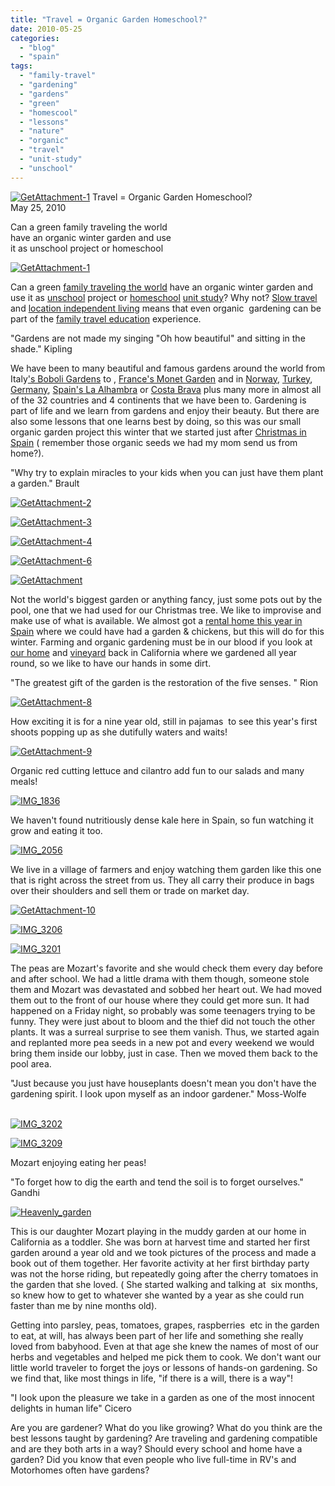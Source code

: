 ```yaml
---
title: "Travel = Organic Garden Homeschool?"
date: 2010-05-25
categories: 
  - "blog"
  - "spain"
tags: 
  - "family-travel"
  - "gardening"
  - "gardens"
  - "green"
  - "homescool"
  - "lessons"
  - "nature"
  - "organic"
  - "travel"
  - "unit-study"
  - "unschool"
---
```


 [![GetAttachment-1](https://pub-ac94b3f306b24c0dba4238943c97f2e1.r2.dev/6a00e5502a95078833013480e88091970c.jpg)](https://pub-ac94b3f306b24c0dba4238943c97f2e1.r2.dev/6a00e5502a95078833013480e88091970c.jpg) Travel = Organic Garden Homeschool?  
May 25, 2010

Can a green family traveling the world  
have an organic winter garden and use  
it as unschool project or homeschool

<!--more-->

[![GetAttachment-1](https://pub-ac94b3f306b24c0dba4238943c97f2e1.r2.dev/6a00e5502a950788330133edb619ca970b.jpg)](https://pub-ac94b3f306b24c0dba4238943c97f2e1.r2.dev/6a00e5502a950788330133edb619ca970b.jpg)

Can a green [family traveling the world](http://frugaltraveler.blogs.nytimes.com/2009/11/11/qa-with-jeanne-dee-the-nomadic-family-traveler/) have an organic winter garden and use it as [unschool](http://www.naturalchild.org/guest/earl_stevens.html) project or [homeschool](http://homeschooling.gomilpitas.com/explore/garden.htm) [unit study](http://www.amonco.org/montessorisummergardening.html)? Why not? [Slow travel](http://soultravelers3new.local/2009/04/how-to-travel-the-world-as-a-digital-nomad-family.html) and [location independent living](http://soultravelers3new.local/2009/11/lifestyle-design-a-winter-in-spain-extendedtravel-digitalnomad-miniretirement-4hww-travel.html) means that even organic  gardening can be part of the [family travel education](http://soultravelers3new.local/2010/04/family-travel-homeschool-education-global-students-lifestyle-design-location-independent-4hww-around.html) experience.

"Gardens are not made my singing "Oh how beautiful" and sitting in the shade." Kipling

We have been to many beautiful and famous gardens around the world from Italy['s Boboli Gardens](https://pub-ac94b3f306b24c0dba4238943c97f2e1.r2.dev/soultravelers3/2008/02/boboli-gardens.html) to , [France's Monet Garden](http://soultravelers3new.local/2006/10/giverny-monets.html) and in [Norway](http://soultravelers3new.local/2009/09/family-travel-photo-norway-oslo-vigeland-sculpture-park-mother-child.html#more), [Turkey](http://soultravelers3new.local/2007/07/cappadocia-cave.html#more), [Germany](http://soultravelers3new.local/2009/05/family-travel-photo-germany-romantic-road.html#more), [Spain's La Alhambra](http://soultravelers3new.local/2007/03/la-alhambra.html) or [Costa Brava](http://soultravelers3new.local/2009/09/-family-travel-photo-spain-costa-brava-garden-barcelona-esalen-woofing-.html) plus many more in almost all of the 32 countries and 4 continents that we have been to. Gardening is part of life and we learn from gardens and enjoy their beauty. But there are also some lessons that one learns best by doing, so this was our small organic garden project this winter that we started just after [Christmas in Spain](http://soultravelers3new.local/2009/12/how-to-enjoy-family-travel-abroad-at-christmas-digital-nomad-4hww-extended-travel-holidays.html) ( remember those organic seeds we had my mom send us from home?).

"Why try to explain miracles to your kids when you can just have them plant a garden." Brault

[![GetAttachment-2](https://pub-ac94b3f306b24c0dba4238943c97f2e1.r2.dev/6a00e5502a95078833013480e8bc13970c.jpg)](https://pub-ac94b3f306b24c0dba4238943c97f2e1.r2.dev/6a00e5502a95078833013480e8bc13970c.jpg) 

[![GetAttachment-3](https://pub-ac94b3f306b24c0dba4238943c97f2e1.r2.dev/6a00e5502a95078833013480e8c57c970c.jpg)](https://pub-ac94b3f306b24c0dba4238943c97f2e1.r2.dev/6a00e5502a95078833013480e8c57c970c.jpg) 

  
[![GetAttachment-4](https://pub-ac94b3f306b24c0dba4238943c97f2e1.r2.dev/6a00e5502a95078833013480e8c612970c.jpg)](https://pub-ac94b3f306b24c0dba4238943c97f2e1.r2.dev/6a00e5502a95078833013480e8c612970c.jpg) 

[![GetAttachment-6](https://pub-ac94b3f306b24c0dba4238943c97f2e1.r2.dev/6a00e5502a95078833013480e8c722970c.jpg)](https://pub-ac94b3f306b24c0dba4238943c97f2e1.r2.dev/6a00e5502a95078833013480e8c722970c.jpg) 

[![GetAttachment](https://pub-ac94b3f306b24c0dba4238943c97f2e1.r2.dev/6a00e5502a950788330133edb67475970b.jpg)](https://pub-ac94b3f306b24c0dba4238943c97f2e1.r2.dev/6a00e5502a950788330133edb67475970b.jpg)

Not the world's biggest garden or anything fancy, just some pots out by the pool, one that we had used for our Christmas tree. We like to improvise and make use of what is available. We almost got a [rental home this year in Spain](http://soultravelers3new.local/2009/11/whats-a-spain-winter-rental-like-extended-travel-digital-nomad-4hww-vacation-.html) where we could have had a garden & chickens, but this will do for this winter. Farming and organic gardening must be in our blood if you look at [our home](http://soultravelers3new.local/2006/08/home-and-hous-1.html) and [vineyard](http://soultravelers3new.local/2009/05/biking-st-emilion-bordeaux-vineyards-in-france-wine-country.html) back in California where we gardened all year round, so we like to have our hands in some dirt.

"The greatest gift of the garden is the restoration of the five senses. " Rion

[![GetAttachment-8](https://pub-ac94b3f306b24c0dba4238943c97f2e1.r2.dev/6a00e5502a950788330133edb683fe970b.jpg)](https://pub-ac94b3f306b24c0dba4238943c97f2e1.r2.dev/6a00e5502a950788330133edb683fe970b.jpg)

How exciting it is for a nine year old, still in pajamas  to see this year's first shoots popping up as she dutifully waters and waits!

[![GetAttachment-9](https://pub-ac94b3f306b24c0dba4238943c97f2e1.r2.dev/6a00e5502a950788330133edb68759970b.jpg)](https://pub-ac94b3f306b24c0dba4238943c97f2e1.r2.dev/6a00e5502a950788330133edb68759970b.jpg)  

Organic red cutting lettuce and cilantro add fun to our salads and many meals!

[![IMG_1836](https://pub-ac94b3f306b24c0dba4238943c97f2e1.r2.dev/6a00e5502a950788330133edb68b7a970b.jpg)](https://pub-ac94b3f306b24c0dba4238943c97f2e1.r2.dev/6a00e5502a950788330133edb68b7a970b.jpg)

We haven't found nutritiously dense kale here in Spain, so fun watching it grow and eating it too. 

[![IMG_2056](https://pub-ac94b3f306b24c0dba4238943c97f2e1.r2.dev/6a00e5502a95078833013480e8df5f970c.jpg)](http://soultravelers3new.local/wp-content/uploads/wp-content/uploads/2025/09/6a00e5502a95078833013480e8df5f970c-150x150.jpg)

We live in a village of farmers and enjoy watching them garden like this one that is right across the street from us. They all carry their produce in bags over their shoulders and sell them or trade on market day.

[![GetAttachment-10](https://pub-ac94b3f306b24c0dba4238943c97f2e1.r2.dev/6a00e5502a95078833013480e8e19b970c.jpg)](http://soultravelers3new.local/wp-content/uploads/wp-content/uploads/2025/09/6a00e5502a95078833013480e8e19b970c-150x150.jpg)

[![IMG_3206](https://pub-ac94b3f306b24c0dba4238943c97f2e1.r2.dev/6a00e5502a950788330133edb69076970b.jpg)](https://pub-ac94b3f306b24c0dba4238943c97f2e1.r2.dev/6a00e5502a950788330133edb69076970b.jpg)

[![IMG_3201](https://pub-ac94b3f306b24c0dba4238943c97f2e1.r2.dev/6a00e5502a950788330133edb6913a970b.jpg)](https://pub-ac94b3f306b24c0dba4238943c97f2e1.r2.dev/6a00e5502a950788330133edb6913a970b.jpg)

The peas are Mozart's favorite and she would check them every day before and after school. We had a little drama with them though, someone stole them and Mozart was devastated and sobbed her heart out. We had moved them out to the front of our house where they could get more sun. It had happened on a Friday night, so probably was some teenagers trying to be funny. They were just about to bloom and the thief did not touch the other plants. It was a surreal surprise to see them vanish. Thus, we started again and replanted more pea seeds in a new pot and every weekend we would bring them inside our lobby, just in case. Then we moved them back to the pool area.

"Just because you just have houseplants doesn't mean you don't have the gardening spirit. I look upon myself as an indoor gardener." Moss-Wolfe[  
](https://pub-ac94b3f306b24c0dba4238943c97f2e1.r2.dev/6a00e5502a950788330133edb6d0b8970b.jpg) 

[![IMG_3202](https://pub-ac94b3f306b24c0dba4238943c97f2e1.r2.dev/6a00e5502a950788330133edb697d8970b.jpg)](https://pub-ac94b3f306b24c0dba4238943c97f2e1.r2.dev/6a00e5502a950788330133edb697d8970b.jpg)  

[![IMG_3209](https://pub-ac94b3f306b24c0dba4238943c97f2e1.r2.dev/6a00e5502a95078833013480e8ecf7970c.jpg)](https://pub-ac94b3f306b24c0dba4238943c97f2e1.r2.dev/6a00e5502a95078833013480e8ecf7970c.jpg) 

Mozart enjoying eating her peas!

"To forget how to dig the earth and tend the soil is to forget ourselves." Gandhi

  
[![Heavenly_garden](https://pub-ac94b3f306b24c0dba4238943c97f2e1.r2.dev/6a00e5502a95078833013480e8fbba970c.jpg)](https://pub-ac94b3f306b24c0dba4238943c97f2e1.r2.dev/6a00e5502a95078833013480e8fbba970c.jpg)

This is our daughter Mozart playing in the muddy garden at our home in California as a toddler. She was born at harvest time and started her first garden around a year old and we took pictures of the process and made a book out of them together. Her favorite activity at her first birthday party was not the horse riding, but repeatedly going after the cherry tomatoes in the garden that she loved. ( She started walking and talking at  six months, so knew how to get to whatever she wanted by a year as she could run faster than me by nine months old).

Getting into parsley, peas, tomatoes, grapes, raspberries  etc in the garden to eat, at will, has always been part of her life and something she really loved from babyhood. Even at that age she knew the names of most of our herbs and vegetables and helped me pick them to cook. We don't want our little world traveler to forget the joys or lessons of hands-on gardening. So we find that, like most things in life, "if there is a will, there is a way"! 

"I look upon the pleasure we take in a garden as one of the most innocent delights in human life" Cicero

Are you are gardener? What do you like growing? What do you think are the best lessons taught by gardening? Are traveling and gardening compatible and are they both arts in a way? Should every school and home have a garden? Did you know that even people who live full-time in RV's and Motorhomes often have gardens?
